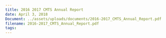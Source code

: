 ```yaml
---
title: 2016 2017 CMTS Annual Report
date: April 3, 2018
Document: ../assets/uploads/documents/2016-2017_CMTS_Annual_Report.pdf
filename: 2016-2017_CMTS_Annual_Report.pdf
tags:
---
```

